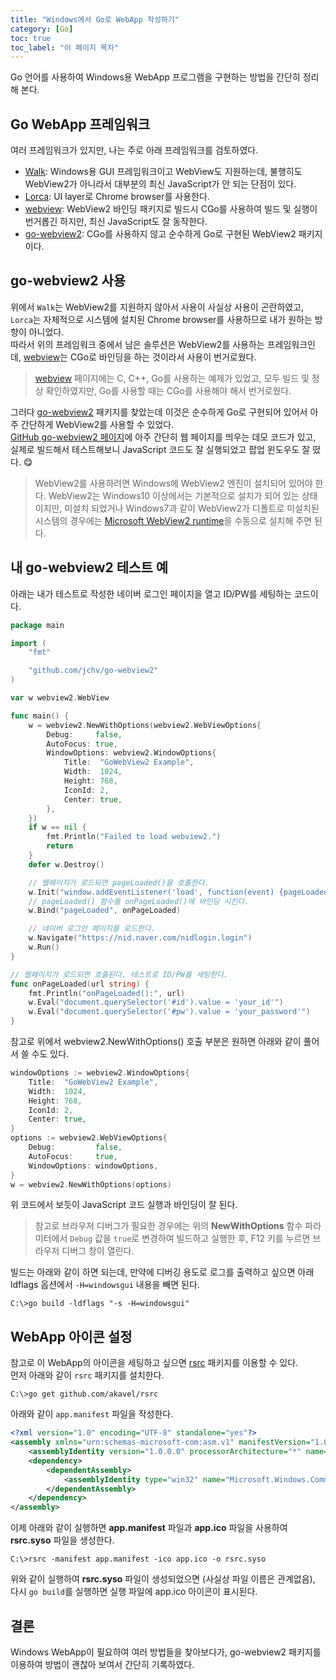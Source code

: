 ```yaml
---
title: "Windows에서 Go로 WebApp 작성하기"
category: [Go]
toc: true
toc_label: "이 페이지 목차"
---
```


Go 언어를 사용하여 Windows용 WebApp 프로그램을 구현하는 방법을 간단히 정리해 본다.

## Go WebApp 프레임워크
여러 프레임워크가 있지만, 나는 주로 아래 프레임워크를 검토하였다.
- [Walk](https://github.com/lxn/walk): Windows용 GUI 프레임워크이고 WebView도 지원하는데, 불행히도 WebView2가 아니라서 대부분의 최신 JavaScript가 안 되는 단점이 있다.
- [Lorca](https://github.com/zserge/lorca): UI layer로 Chrome browser를 사용한다.
- [webview](https://github.com/webview/webview): WebView2 바인딩 패키지로 빌드시 CGo를 사용하여 빌드 및 실행이 번거롭긴 하지만, 최신 JavaScript도 잘 동작한다.
- [go-webview2](https://github.com/jchv/go-webview2): CGo를 사용하지 않고 순수하게 Go로 구현된 WebView2 패키지이다.

## go-webview2 사용
위에서 `Walk`는 WebView2를 지원하지 않아서 사용이 사실상 사용이 곤란하였고, `Lorca`는 자체적으로 시스템에 설치된 Chrome browser를 사용하므로 내가 원하는 방향이 아니었다.  
따라서 위의 프레임워크 중에서 남은 솔루션은 WebView2를 사용하는 프레임워크인데, [webview](https://github.com/webview/webview)는 CGo로 바인딩을 하는 것이라서 사용이 번거로웠다.

> [webview](https://github.com/webview/webview) 페이지에는 C, C++, Go를 사용하는 예제가 있었고, 모두 빌드 및 정상 확인하였지만, Go를 사용할 때는 CGo를 사용해야 해서 번거로웠다.

그러다 [go-webview2](https://github.com/jchv/go-webview2) 패키지를 찾았는데 이것은 순수하게 Go로 구현되어 있어서 아주 간단하게 WebView2를 사용할 수 있었다.  
[GitHub go-webview2 페이지](https://github.com/jchv/go-webview2)에 아주 간단히 웹 페이지를 띄우는 데모 코드가 있고, 실제로 빌드해서 테스트해보니 JavaScript 코드도 잘 실행되었고 팝업 윈도우도 잘 떴다. 😋  

> WebView2를 사용하려면 Windows에 WebView2 엔진이 설치되어 있어야 한다. WebView2는 Windows10 이상에서는 기본적으로 설치가 되어 있는 상태이지만, 미설치 되었거나 Windows7과 같이 WebView2가 디폴트로 미설치된 시스템의 경우에는 [Microsoft WebView2 runtime](https://developer.microsoft.com/en-us/microsoft-edge/webview2/)을 수동으로 설치해 주면 된다.

## 내 go-webview2 테스트 예
아래는 내가 테스트로 작성한 네이버 로그인 페이지을 열고 ID/PW를 세팅하는 코드이다.
```go
package main

import (
    "fmt"

    "github.com/jchv/go-webview2"
)

var w webview2.WebView

func main() {
    w = webview2.NewWithOptions(webview2.WebViewOptions{
        Debug:     false,
        AutoFocus: true,
        WindowOptions: webview2.WindowOptions{
            Title:  "GoWebView2 Example",
            Width:  1024,
            Height: 768,
            IconId: 2,
            Center: true,
        },
    })
    if w == nil {
        fmt.Println("Failed to load webview2.")
        return
    }
    defer w.Destroy()

    // 웹페이지가 로드되면 pageLoaded()을 호출한다.
    w.Init("window.addEventListener('load', function(event) {pageLoaded(location.href);})")
    // pageLoaded() 함수를 onPageLoaded()에 바인딩 시킨다.
    w.Bind("pageLoaded", onPageLoaded)

    // 네이버 로그인 페이지를 로드한다.
    w.Navigate("https://nid.naver.com/nidlogin.login")
    w.Run()
}

// 웹페이지가 로드되면 호출된다. 테스트로 ID/PW를 세팅한다.
func onPageLoaded(url string) {
    fmt.Println("onPageLoaded():", url)
    w.Eval("document.querySelector('#id').value = 'your_id'")
    w.Eval("document.querySelector('#pw').value = 'your_password'")
}
```

참고로 위에서 webview2.NewWithOptions() 호출 부분은 원하면 아래와 같이 풀어서 쓸 수도 있다.
```go
windowOptions := webview2.WindowOptions{
    Title:  "GoWebView2 Example",
    Width:  1024,
    Height: 768,
    IconId: 2,
    Center: true,
}
options := webview2.WebViewOptions{
    Debug:         false,
    AutoFocus:     true,
    WindowOptions: windowOptions,
}
w = webview2.NewWithOptions(options)
```

위 코드에서 보듯이 JavaScript 코드 실행과 바인딩이 잘 된다.
> 참고로 브라우저 디버그가 필요한 경우에는 위의 **NewWithOptions** 함수 파라미터에서 `Debug` 값을 `true`로 변경하여 빌드하고 실행한 후, F12 키를 누르면 브라우저 디버그 창이 열린다.

빌드는 아래와 같이 하면 되는데, 만약에 디버깅 용도로 로그를 출력하고 싶으면 아래 ldflags 옵션에서 `-H=windowsgui` 내용을 빼면 된다.
```shell
C:\>go build -ldflags "-s -H=windowsgui"
```

## WebApp 아이콘 설정
참고로 이 WebApp의 아이콘을 세팅하고 싶으면 [rsrc](https://github.com/akavel/rsrc) 패키지를 이용할 수 있다.  
먼저 아래와 같이 `rsrc` 패키지를 설치한다.
```shell
C:\>go get github.com/akavel/rsrc
```

아래와 같이 `app.manifest` 파일을 작성한다.
```xml
<?xml version="1.0" encoding="UTF-8" standalone="yes"?>
<assembly xmlns="urn:schemas-microsoft-com:asm.v1" manifestVersion="1.0">
    <assemblyIdentity version="1.0.0.0" processorArchitecture="*" name="App" type="win32"/>
    <dependency>
        <dependentAssembly>
            <assemblyIdentity type="win32" name="Microsoft.Windows.Common-Controls" version="6.0.0.0" processorArchitecture="*" publicKeyToken="6595b64144ccf1df" language="*"/>
        </dependentAssembly>
    </dependency>
</assembly>
```

이제 아래와 같이 실행하면 **app.manifest** 파일과 **app.ico** 파일을 사용하여 **rsrc.syso** 파일을 생성한다.
```shell
C:\>rsrc -manifest app.manifest -ico app.ico -o rsrc.syso
```

위와 같이 실행하여 **rsrc.syso** 파일이 생성되었으면 (사실상 파일 이름은 관계없음), 다시 `go build`를 실행하면 실행 파일에 app.ico 아이콘이 표시된다.

## 결론
Windows WebApp이 필요하여 여러 방법들을 찾아보다가, go-webview2 패키지를 이용하여 방법이 괜찮아 보여서 간단히 기록하였다.
